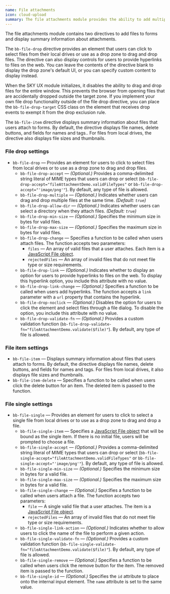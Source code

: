 ```yaml
---
name: File attachments
icon: cloud-upload
summary: The file attachments module provides the ability to add multiple files to forms and then display information about the files.
---
```


The file attachments module contains two directives to add files to forms and display summary information about attachments.

The `bb-file-drop` directive provides an element that users can click to select files from their local drives or use as a drop zone to drag and drop files. The directive can
also display controls for users to provide hyperlinks to files on the web. You can leave the contents of the directive blank to display the drop zone's default UI, or you can specify custom content to display instead.

When the SKY UX module initializes, it disables the ability to drag and drop files for the entire window. This prevents the browser from opening files that are accidentally dropped outside the target zone. If you implement your own file drop functionality outside of the file drop directive, you can place the `bb-file-drop-target` CSS
class on the element that receives drop events to exempt it from the drop exclusion rule.

The `bb-file-item` directive displays summary information about files that users attach  to forms. By default, the directive displays file names, delete buttons, and fields for names and tags.. For files from local drives, the directive also displays file sizes and thumbnails.

### File drop settings ###
- `bb-file-drop` &mdash; Provides an element for users to click to select files from local drives or to use as a drop zone to drag and drop files.
    - `bb-file-drop-accept` &mdash; *(Optional.)* Provides a comma-delimited string literal of MIME types that users can drop or select (`bb-file-drop-accept="fileAttachmentDemo.validFileTypes"` or `bb-file-drop-accept="'image/png'"`). By default, any type of file is allowed.
    - `bb-file-drop-multiple` &mdash; *(Optional.)* Indicates whether users can drag and drop multiple files at the same time. *(Default: `true`)* 
    - `bb-file-drop-allow-dir` &mdash; *(Optional.)* Indicates whether users can select a directory when they attach files. *(Default: `true`)*
    - `bb-file-drop-min-size` &mdash; *(Optional.)* Specifies the minimum size in bytes for valid files.
    - `bb-file-drop-max-size` &mdash; *(Optional.)* Specifies the maximum size in bytes for valid files.
    - `bb-file-drop-change` &mdash; Specifies a function to be called when users attach files. The function accepts two parameters:
        - `files` &mdash; An array of valid files that a user attaches. Each item is a [JavaScript File object](https://developer.mozilla.org/en-US/docs/Web/API/File).
        - `rejectedFiles` &mdash; An array of invalid files that do not meet file type or size requirements.
    - `bb-file-drop-link` &mdash; *(Optional.)* Indicates whether to display an option for users to provide hyperlinks to files on the web. To display this hyperlink option, you include this attribute with no value. 
    - `bb-file-drop-link-change` &mdash; *(Optional.)* Specifies a function to be called when users add hyperlinks. The function accepts a `link` parameter with a `url` property that contains the hyperlink.
    - `bb-file-drop-noclick` &mdash; *(Optional.)* Disables the option for users to click the element and select files through a file dialog. To disable the option, you include this attribute with no value.
    - `bb-file-drop-validate-fn` &mdash; *(Optional.)* Provides a custom validation function (`bb-file-drop-validate-fn="fileAttachmentDemo.validate($file)"`). By default, any type of file is allowed.

### File item settings ###
- `bb-file-item` &mdash; Displays summary information about files that users attach to forms. By default, the directive displays file names, delete buttons, and fields for names and tags. For files from local drives, it also displays file sizes and thumbnails.
- `bb-file-item-delete` &mdash; Specifies a function to be called when users click the delete button for an item. The deleted item is passed to the function.

### File single settings ###
- `bb-file-single` &mdash; Provides an element for users to click to select a single file from local drives or to use as a drop zone to drag and drop a file.
    - `bb-file-single-item` &mdash; Specifies a [JavaScript File object](https://developer.mozilla.org/en-US/docs/Web/API/File) that will be bound as the single item. If there is no initial file, users will be prompted to choose a file. 
    - `bb-file-single-accept` &mdash; *(Optional.)* Provides a comma-delimited string literal of MIME types that users can drop or select (`bb-file-single-accept="fileAttachmentDemo.validFileTypes"` or `bb-file-single-accept="'image/png'"`). By default, any type of file is allowed.
    - `bb-file-single-min-size` &mdash; *(Optional.)* Specifies the minimum size in bytes for a valid file.
    - `bb-file-single-max-size` &mdash; *(Optional.)* Specifies the maximum size in bytes for a valid file.
    - `bb-file-single-change` &mdash; *(Optional.)* Specifies a function to be called when users attach a file. The function accepts two parameters:
        - `file` &mdash; A single valid file that a user attaches. The item is a [JavaScript File object](https://developer.mozilla.org/en-US/docs/Web/API/File).
        - `rejectedFiles` &mdash; An array of invalid files that do not meet file type or size requirements.
    - `bb-file-single-link-action` &mdash; *(Optional.)* Indicates whether to allow users to click the name of the file to perform a given action.
    - `bb-file-single-validate-fn` &mdash; *(Optional.)* Provides a custom validation function (`bb-file-single-validate-fn="fileAttachmentDemo.validate($file)"`). By default, any type of file is allowed.
    - `bb-file-single-remove` &mdash; *(Optional.)* Specifies a function to be called when users click the remove button for the item. The removed item is passed to the function.
    - `bb-file-single-id` &mdash; *(Optional.)* Specifies the `id` attribute to place onto the internal input element. The `name` attribute is set to the same value.